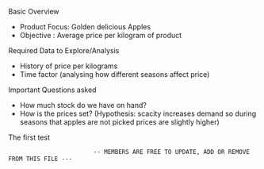 Basic Overview 

* Product Focus: Golden delicious Apples 
* Objective : Average price per kilogram of product 

Required Data to Explore/Analysis

* History of price per kilograms
* Time factor (analysing how different seasons affect price) 


Important Questions asked 

* How much stock do we have on hand?
* How is the prices set? (Hypothesis: scacity increases demand so during seasons that apples are not picked prices are slightly higher)

The first test 

                            -- MEMBERS ARE FREE TO UPDATE, ADD OR REMOVE FROM THIS FILE ---